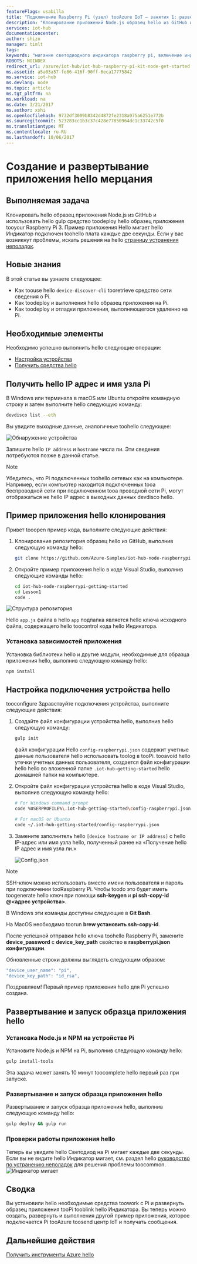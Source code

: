 ```yaml
---
featureFlags: usabilla
title: "Подключение Raspberry Pi (узел) tooAzure IoT — занятия 1: развертывание приложения | Документы Microsoft"
description: "Клонирование приложений Node.js образец hello из GitHub и gulp toodeploy tooyour Raspberry Pi 3 этого приложения плата. В этом образце приложения мигает hello Индикатор подключен toohello плата каждые две секунды."
services: iot-hub
documentationcenter: 
author: shizn
manager: timlt
tags: 
keywords: "мигание светодиодного индикатора raspberry pi, включение индикатора с помощью raspberry pi"
ROBOTS: NOINDEX
redirect_url: /azure/iot-hub/iot-hub-raspberry-pi-kit-node-get-started
ms.assetid: a5a03a57-fe86-416f-90ff-6eca17775842
ms.service: iot-hub
ms.devlang: node
ms.topic: article
ms.tgt_pltfrm: na
ms.workload: na
ms.date: 3/21/2017
ms.author: xshi
ms.openlocfilehash: 9732df3009b8342d4872fe2318a975a6251e772b
ms.sourcegitcommit: 523283cc1b3c37c428e77850964dc1c33742c5f0
ms.translationtype: MT
ms.contentlocale: ru-RU
ms.lasthandoff: 10/06/2017
---
```

# <a name="create-and-deploy-hello-blink-application"></a>Создание и развертывание приложения hello мерцания
## <a name="what-you-will-do"></a>Выполняемая задача
Клонировать hello образец приложения Node.js из GitHub и использовать hello gulp средство toodeploy hello образец приложения tooyour Raspberry Pi 3. Пример приложения Hello мигает hello Индикатор подключен toohello плата каждые две секунды. Если у вас возникнут проблемы, искать решения на hello [страницу устранения неполадок](iot-hub-raspberry-pi-kit-node-troubleshooting.md).

## <a name="what-you-will-learn"></a>Новые знания
В этой статье вы узнаете следующее:

* Как toouse hello `device-discover-cli` tooretrieve средство сети сведения о Pi.
* Как toodeploy и выполнения hello образец приложения на Pi.
* Как toodeploy и отладки приложения, выполняющегося удаленно на Pi.

## <a name="what-you-need"></a>Необходимые элементы
Необходимо успешно выполнить hello следующие операции:

* [Настройка устройства](iot-hub-raspberry-pi-kit-node-lesson1-configure-your-device.md)
* [Получить средства hello](iot-hub-raspberry-pi-kit-node-lesson1-get-the-tools-win32.md)

## <a name="obtain-hello-ip-address-and-host-name-of-pi"></a>Получить hello IP адрес и имя узла Pi
В Windows или терминала в macOS или Ubuntu откройте командную строку и затем выполните hello следующую команду:

```bash
devdisco list --eth
```

Вы увидите выходные данные, аналогичные toohello следующее:

![Обнаружение устройства](media/iot-hub-raspberry-pi-lessons/lesson1/device_discovery.png)

Запишите hello `IP address` и `hostname` числа пи. Эти сведения потребуются позже в данной статье.

> [!NOTE]
> Убедитесь, что Pi подключенных toohello сетевых как на компьютере. Например, если компьютер находится подключенных tooa беспроводной сети при подключенном tooa проводной сети Pi, могут отображаться не hello IP адрес в выходных данных devdisco hello.

## <a name="clone-hello-sample-application"></a>Пример приложения hello клонирования
Привет tooopen пример кода, выполните следующие действия:

1. Клонирование репозитория образец hello из GitHub, выполнив следующую команду hello:
   
   ```bash
   git clone https://github.com/Azure-Samples/iot-hub-node-raspberrypi-getting-started.git
   ```
2. Откройте пример приложения hello в коде Visual Studio, выполнив следующие команды hello:
   
   ```bash
   cd iot-hub-node-raspberrypi-getting-started
   cd Lesson1
   code .
   ```

![Структура репозитория](media/iot-hub-raspberry-pi-lessons/lesson1/vscode-blink-mac.png)

Hello `app.js` файла в hello `app` подпапка является hello ключа исходного файла, содержащего hello toocontrol кода hello Индикатора.

### <a name="install-application-dependencies"></a>Установка зависимостей приложения
Установка библиотеки hello и другие модули, необходимые для образца приложения hello, выполнив следующую команду hello:

```bash
npm install
```

## <a name="configure-hello-device-connection"></a>Настройка подключения устройства hello
tooconfigure Здравствуйте подключения устройства, выполните следующие действия:

1. Создайте файл конфигурации устройства hello, выполнив hello следующую команду:
   
   ```bash
   gulp init
   ```
   
   файл конфигурации Hello `config-raspberrypi.json` содержит учетные данные пользователя hello использовать toolog в tooPi. tooavoid hello утечки учетных данных пользователя, создается файл конфигурации hello hello во вложенной папке `.iot-hub-getting-started` hello домашней папки на компьютере.

2. Откройте файл конфигурации устройства hello в коде Visual Studio, выполнив следующую команду hello:
   
   ```bash
   # For Windows command prompt
   code %USERPROFILE%\.iot-hub-getting-started\config-raspberrypi.json
   
   # For macOS or Ubuntu
   code ~/.iot-hub-getting-started/config-raspberrypi.json
   ```
   
3. Замените заполнитель hello `[device hostname or IP address]` с hello IP-адрес или имя узла hello, полученный ранее на «Получение hello IP адрес и имя узла пи.»
   
   ![Config.json](media/iot-hub-raspberry-pi-lessons/lesson1/vscode-config-mac.png)

> [!NOTE]
> SSH-ключ можно использовать вместо имени пользователя и пароль при подключении tooRaspberry Pi. Чтобы toodo это будет иметь toogenerate hello ключ при помощи **ssh-keygen** и **pi ssh-copy-id @\<адрес устройства\>**.
>
> В Windows эти команды доступны следующие в **Git Bash**.
>
> На MacOS необходимо toorun **brew установить ssh-copy-id**.
>
> После успешной отправки hello ключа toohello Raspberry Pi, замените **device_password** с **device_key_path** свойство в **raspberrypi.json конфигурации**.
>
> Обновленные строки должны выглядеть следующим образом:
> ```javascript
> "device_user_name": "pi",
> "device_key_path": "id_rsa",
> ```

Поздравляем! Первый пример приложения hello для Pi успешно создана.

## <a name="deploy-and-run-hello-sample-application"></a>Развертывание и запуск образца приложения hello
### <a name="install-nodejs-and-npm-on-pi"></a>Установка Node.js и NPM на устройстве Pi
Установите Node.js и NPM на Pi, выполнив следующую команду hello:

```bash
gulp install-tools
```

Эта задача может занять 10 минут toocomplete hello первый раз при запуске.

### <a name="deploy-and-run-hello-sample-app"></a>Развертывание и запуск образца приложения hello
Развертывание и запуск образца приложения hello, выполнив следующую команду hello:

```bash
gulp deploy && gulp run
```

### <a name="verify-hello-app-works"></a>Проверки работы приложения hello
Теперь вы увидите hello Светодиод на Pi мигает каждые две секунды.  Если вы не видите hello Индикатор мигает, см. раздел hello [руководство по устранению неполадок](iot-hub-raspberry-pi-kit-node-troubleshooting.md) для решения проблемы toocommon.
![Индикатор мигает](media/iot-hub-raspberry-pi-lessons/lesson1/led_blinking.jpg)

## <a name="summary"></a>Сводка
Вы установили hello необходимые средства toowork с Pi и развернуть образец приложения tooPi tooblink hello Индикатора. Вы теперь можно создать, развернуть и выполнения другой пример приложения, которое подключается Pi tooAzure toosend центр IoT и получать сообщения.

## <a name="next-steps"></a>Дальнейшие действия
[Получить инструменты Azure hello](iot-hub-raspberry-pi-kit-node-lesson2-get-azure-tools-win32.md)

